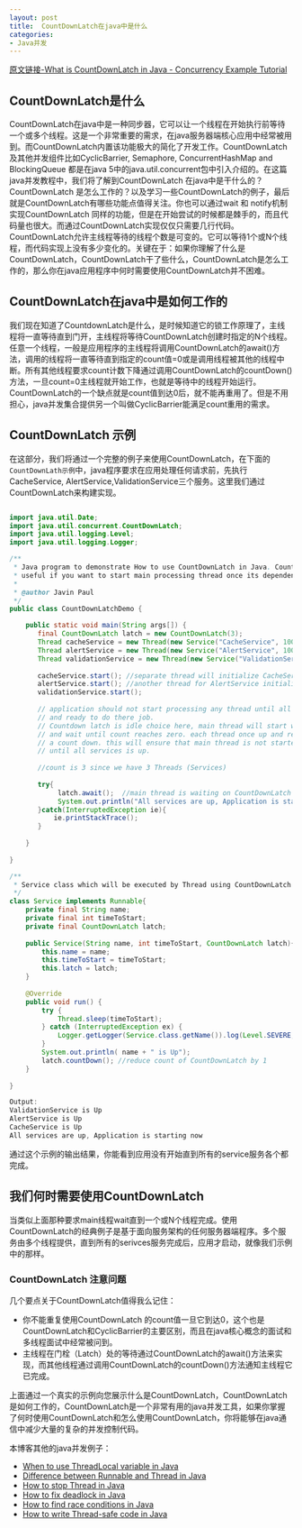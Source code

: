 ```yaml
---
layout: post
title:  CountDownLatch在java中是什么
categories:
- Java并发
---
```


[原文链接-What is CountDownLatch in Java - Concurrency Example Tutorial](http://javarevisited.blogspot.com/2012/07/countdownlatch-example-in-java.html)

## CountDownLatch是什么

CountDownLatch在java中是一种同步器，它可以让一个线程在开始执行前等待一个或多个线程。这是一个非常重要的需求，在java服务器端核心应用中经常被用到。而CountDownLatch内置该功能极大的简化了开发工作。CountDownLatch 及其他并发组件比如CyclicBarrier, Semaphore, ConcurrentHashMap and BlockingQueue 都是在java 5中的java.util.concurrent包中引入介绍的。在这篇java并发教程中，我们将了解到CountDownLatch 在java中是干什么的？CountDownLatch 是怎么工作的？以及学习一些CountDownLatch的例子，最后就是CountDownLatch有哪些功能点值得关注。你也可以通过wait 和 notify机制实现CountDownLatch 同样的功能，但是在开始尝试的时候都是棘手的，而且代码量也很大。而通过CountDownLatch实现仅仅只需要几行代码。CountDownLatch允许主线程等待的线程个数是可变的。它可以等待1个或N个线程，而代码实现上没有多少变化的。关键在于：如果你理解了什么是CountDownLatch，CountDownLatch干了些什么，CountDownLatch是怎么工作的，那么你在java应用程序中何时需要使用CountDownLatch并不困难。

## CountDownLatch在java中是如何工作的

我们现在知道了CountdownLatch是什么，是时候知道它的锁工作原理了，主线程将一直等待直到门开，主线程将等待CountDownLatch创建时指定的N个线程。任意一个线程，一般是应用程序的主线程将调用CountDownLatch的await()方法，调用的线程将一直等待直到指定的count值=0或是调用线程被其他的线程中断。所有其他线程要求count计数下降通过调用CountDownLatch的countDown()方法，一旦count=0主线程就开始工作，也就是等待中的线程开始运行。CountDownLatch的一个缺点就是count值到达0后，就不能再重用了。但是不用担心，java并发集合提供另一个叫做CyclicBarrier能满足count重用的需求。

## CountDownLatch 示例

在这部分，我们将通过一个完整的例子来使用CountDownLatch，在下面的`CountDownLath示例`中，java程序要求在应用处理任何请求前，先执行CacheService, AlertService,ValidationService三个服务。这里我们通过CountDownLatch来构建实现。

```java

import java.util.Date;
import java.util.concurrent.CountDownLatch;
import java.util.logging.Level;
import java.util.logging.Logger;

/**
 * Java program to demonstrate How to use CountDownLatch in Java. CountDownLatch is
 * useful if you want to start main processing thread once its dependency is completed as illustrated in this CountDownLatch Example
 * 
 * @author Javin Paul
 */
public class CountDownLatchDemo {

    public static void main(String args[]) {
       final CountDownLatch latch = new CountDownLatch(3);
       Thread cacheService = new Thread(new Service("CacheService", 1000, latch));
       Thread alertService = new Thread(new Service("AlertService", 1000, latch));
       Thread validationService = new Thread(new Service("ValidationService", 1000, latch));
      
       cacheService.start(); //separate thread will initialize CacheService
       alertService.start(); //another thread for AlertService initialization
       validationService.start();
      
       // application should not start processing any thread until all service is up
       // and ready to do there job.
       // Countdown latch is idle choice here, main thread will start with count 3
       // and wait until count reaches zero. each thread once up and read will do
       // a count down. this will ensure that main thread is not started processing
       // until all services is up.
      
       //count is 3 since we have 3 Threads (Services)
      
       try{
            latch.await();  //main thread is waiting on CountDownLatch to finish
            System.out.println("All services are up, Application is starting now");
       }catch(InterruptedException ie){
           ie.printStackTrace();
       }
      
    }
  
}

/**
 * Service class which will be executed by Thread using CountDownLatch synchronizer.
 */
class Service implements Runnable{
    private final String name;
    private final int timeToStart;
    private final CountDownLatch latch;
  
    public Service(String name, int timeToStart, CountDownLatch latch){
        this.name = name;
        this.timeToStart = timeToStart;
        this.latch = latch;
    }
  
    @Override
    public void run() {
        try {
            Thread.sleep(timeToStart);
        } catch (InterruptedException ex) {
            Logger.getLogger(Service.class.getName()).log(Level.SEVERE, null, ex);
        }
        System.out.println( name + " is Up");
        latch.countDown(); //reduce count of CountDownLatch by 1
    }
  
}

Output:
ValidationService is Up
AlertService is Up
CacheService is Up
All services are up, Application is starting now

```

通过这个示例的输出结果，你能看到应用没有开始直到所有的service服务各个都完成。

## 我们何时需要使用CountDownLatch

当类似上面那种要求main线程wait直到一个或N个线程完成。使用CountDownLatch的经典例子是基于面向服务架构的任何服务器端程序。多个服务由多个线程提供，直到所有的serivces服务完成后，应用才启动，就像我们示例中的那样。

### CountDownLatch 注意问题
几个要点关于CountDownLatch值得我么记住：  

- 你不能重复使用CountDownLatch 的count值一旦它到达0，这个也是CountDownLatch和CyclicBarrier的主要区别，而且在java核心概念的面试和多线程面试中经常被问到。
- 主线程在门栓（Latch）处的等待通过CountDownLatch的await()方法来实现，而其他线程通过调用CountDownLatch的countDown()方法通知主线程它已完成。


上面通过一个真实的示例向您展示什么是CountDownLatch，CountDownLatch是如何工作的，CountDownLatch是一个非常有用的java并发工具，如果你掌握了何时使用CountDownLatch和怎么使用CountDownLatch，你将能够在java通信中减少大量的复杂的并发控制代码。  


本博客其他的java并发例子：

- [When to use ThreadLocal variable in Java](http://javarevisited.blogspot.sg/2012/05/how-to-use-threadlocal-in-java-benefits.html)
- [Difference between Runnable and Thread in Java](http://javarevisited.blogspot.sg/2012/01/difference-thread-vs-runnable-interface.html)
- [How to stop Thread in Java](http://javarevisited.blogspot.sg/2011/10/how-to-stop-thread-java-example.html)
- [How to fix deadlock in Java](http://javarevisited.blogspot.sg/2010/10/what-is-deadlock-in-java-how-to-fix-it.html)
- [How to find race conditions in Java](http://javarevisited.blogspot.sg/2012/02/what-is-race-condition-in.html)
- [How to write Thread-safe code in Java](http://javarevisited.blogspot.sg/2012/01/how-to-write-thread-safe-code-in-java.html)


